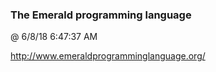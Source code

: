 ﻿

### The Emerald programming language
@ 6/8/18 6:47:37 AM

http://www.emeraldprogramminglanguage.org/


